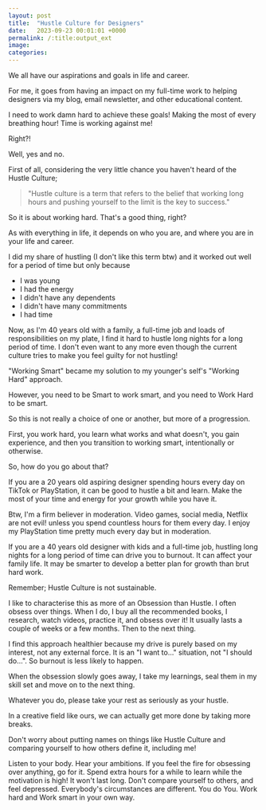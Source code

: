 ```yaml
---
layout: post
title:  "Hustle Culture for Designers"
date:   2023-09-23 00:01:01 +0000
permalink: /:title:output_ext
image: 
categories: 
---
```


<p>We all have our aspirations and goals in life and career.</p>

<p>For me, it goes from having an impact on my full-time work to helping designers via my blog, email newsletter, and other educational content.</p>

<p>I need to work damn hard to achieve these goals! Making the most of every breathing hour! Time is working against me!</p>

<p>Right?!</p>

<p>Well, yes and no.</p>

<p>First of all, considering the very little chance you haven't heard of the Hustle Culture;</p>
<blockquote>"Hustle culture is a term that refers to the belief that working long hours and pushing yourself to the limit is the key to success."</blockquote>

<p>So it is about working hard. That's a good thing, right?</p>

<p>As with everything in life, it depends on who you are, and where you are in your life and career.</p>

<p>I did my share of hustling (I don't like this term btw) and it worked out well for a period of time but only because</p>
<ul>
    <li>I was young</li>
    <li>I had the energy</li>
    <li>I didn't have any dependents</li>
    <li>I didn't have many commitments</li>
    <li>I had time</li>
</ul>

<p>Now, as I'm 40 years old with a family, a full-time job and loads of responsibilities on my plate, I find it hard to hustle long nights for a long period of time. I don't even want to any more even though the current culture tries to make you feel guilty for not hustling!</p>

<p>"Working Smart" became my solution to my younger's self's "Working Hard" approach.</p>

<p>However, you need to be Smart to work smart, and you need to Work Hard to be smart.</p>

<p>So this is not really a choice of one or another, but more of a progression.</p>

<p>First, you work hard, you learn what works and what doesn't, you gain experience, and then you transition to working smart, intentionally or otherwise.</p>

<p>So, how do you go about that?</p>

<p>If you are a 20 years old aspiring designer spending hours every day on TikTok or PlayStation, it can be good to hustle a bit and learn. Make the most of your time and energy for your growth while you have it.</p>

<p>Btw, I'm a firm believer in moderation. Video games, social media, Netflix are not evil! unless you spend countless hours for them every day. I enjoy my PlayStation time pretty much every day but in moderation.</p>

<p>If you are a 40 years old designer with kids and a full-time job, hustling long nights for a long period of time can drive you to burnout. It can affect your family life. It may be smarter to develop a better plan for growth than brut hard work.</p>

<p>Remember; Hustle Culture is not sustainable.</p>

<p>I like to characterise this as more of an Obsession than Hustle. I often obsess over things. When I do, I buy all the recommended books, I research, watch videos, practice it, and obsess over it! It usually lasts a couple of weeks or a few months. Then to the next thing.</p>

<p>I find this approach healthier because my drive is purely based on my interest, not any external force. It is an "I want to..." situation, not "I should do...". So burnout is less likely to happen.</p>

<p>When the obsession slowly goes away, I take my learnings, seal them in my skill set and move on to the next thing.</p>

<p>Whatever you do, please take your rest as seriously as your hustle.</p>

<p>In a creative field like ours, we can actually get more done by taking more breaks.</p>

<p>Don't worry about putting names on things like Hustle Culture and comparing yourself to how others define it, including me!</p>

<p>Listen to your body. Hear your ambitions. If you feel the fire for obsessing over anything, go for it. Spend extra hours for a while to learn while the motivation is high! It won't last long. Don't compare yourself to others, and feel depressed. Everybody's circumstances are different. You do You. Work hard and Work smart in your own way.</p>